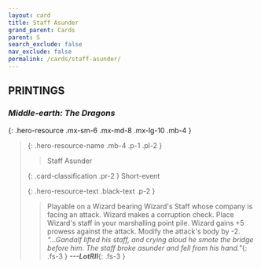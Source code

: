 ```yaml
---
layout: card
title: Staff Asunder
grand_parent: Cards
parent: S
search_exclude: false
nav_exclude: false
permalink: /cards/staff-asunder/
---
```


## PRINTINGS


### _Middle-earth: The Dragons_

{: .hero-resource .mx-sm-6 .mx-md-8 .mx-lg-10 .mb-4 }
> {: .hero-resource-name .mb-4 .p-1 .pl-2 }
> > <div class="card-mp"></div>
> > <div class="card-name">Staff Asunder</div>
>
> {: .card-classification .pr-2 }
> Short-event
>
> {: .hero-resource-text .black-text .p-2 }
> > Playable on a Wizard bearing Wizard's Staff whose company is facing an attack. Wizard makes a corruption check. Place Wizard's staff in your marshalling point pile. Wizard gains +5 prowess against the attack. Modify the attack's body by -2.   <br>_“...Gandalf lifted his staff, and crying aloud he smote the bridge before him. The staff broke asunder and fell from his hand."_{: .fs-3 } ***---&#65279;LotRII***{: .fs-3 } 
> 
